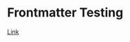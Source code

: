 <!-- meta
{
  "label": "Frontmatter Testing",
  "category": "Foobar",
  "hideFromNav": true,
  "categoryPosition": 1,
  "position": 4
}
meta -->

# Frontmatter Testing

[Link](some-file.md)<br>